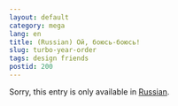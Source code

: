 ```yaml
---
layout: default
category: mega
lang: en
title: (Russian) Ой, боюсь-боюсь!
slug: turbo-year-order
tags: design friends 
postid: 200
---
```

<p>Sorry, this entry is only available in <a href="http://mega.genn.org/export/getposts.php">Russian</a>.</p>